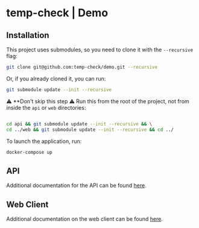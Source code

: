 # temp-check | Demo

## Installation

This project uses submodules, so you need to clone it with the `--recursive` flag:

```bash
git clone git@github.com:temp-check/demo.git --recursive
```

Or, if you already cloned it, you can run:

```bash
git submodule update --init --recursive
```

:warning: **Don't skip this step :warning: Run this from the root of the project, not from inside the `api` or `web` directories:

```bash

cd api && git submodule update --init --recursive && \
cd ../web && git submodule update --init --recursive && cd ../

```

To launch the application, run:

```bash
docker-compose up
```

## API

Additional documentation for the API can be found [here](https://github.com/temp-check/api).

## Web Client

Additional documentation on the web client can be found [here](https://github.com/temp-check/web).
